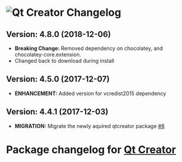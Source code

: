 # ![Qt Creator Changelog](https://img.shields.io/badge/Qt%20Creator-Package%20Changelog-blue.svg?style=for-the-badge)

## Version: 4.8.0 (2018-12-06)
- **Breaking Change:** Removed dependency on chocolatey, and chocolatey-core.extension.
- Changed back to download during install

## Version: 4.5.0 (2017-12-07)
- **ENHANCEMENT:** Added version for vcredist2015 dependency

## Version: 4.4.1 (2017-12-03)
- **MIGRATION:** Migrate the newly aquired qtcreator package [#8](https://github.com/AdmiringWorm/chocolatey-packages/issues/8)

# Package changelog for [Qt Creator](https://chocolatey.org/packages/qtcreator)
